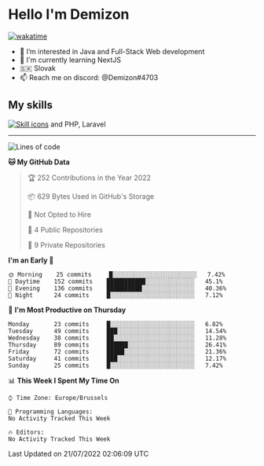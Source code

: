 # Hello I'm Demizon
[![wakatime](https://wakatime.com/badge/user/6ad1949f-d6d7-44f9-9eee-c35e54cc499b.svg)](https://wakatime.com/@6ad1949f-d6d7-44f9-9eee-c35e54cc499b)
- 👀 I’m interested in Java and Full-Stack Web development
- 🌱 I'm currently learning NextJS
- 🇸🇰 Slovak
- 📫 Reach me on discord: @Demizon#4703

## My skills
[![Skill icons](https://skillicons.dev/icons?i=java,js,ts,html,css,react,py,git,docker,linux,mysql,mongo&theme=dark)](https://github.com/Demizon3433) and PHP, Laravel

---

<!--START_SECTION:waka-->
![Lines of code](https://img.shields.io/badge/From%20Hello%20World%20I%27ve%20Written-44%20Thousand%20lines%20of%20code-blue)

**🐱 My GitHub Data** 

> 🏆 252 Contributions in the Year 2022
 > 
> 📦 629 Bytes Used in GitHub's Storage 
 > 
> 🚫 Not Opted to Hire
 > 
> 📜 4 Public Repositories 
 > 
> 🔑 9 Private Repositories  
 > 
**I'm an Early 🐤** 

```text
🌞 Morning    25 commits     █░░░░░░░░░░░░░░░░░░░░░░░░   7.42% 
🌆 Daytime    152 commits    ███████████░░░░░░░░░░░░░░   45.1% 
🌃 Evening    136 commits    ██████████░░░░░░░░░░░░░░░   40.36% 
🌙 Night      24 commits     █░░░░░░░░░░░░░░░░░░░░░░░░   7.12%

```
📅 **I'm Most Productive on Thursday** 

```text
Monday       23 commits     █░░░░░░░░░░░░░░░░░░░░░░░░   6.82% 
Tuesday      49 commits     ███░░░░░░░░░░░░░░░░░░░░░░   14.54% 
Wednesday    38 commits     ██░░░░░░░░░░░░░░░░░░░░░░░   11.28% 
Thursday     89 commits     ██████░░░░░░░░░░░░░░░░░░░   26.41% 
Friday       72 commits     █████░░░░░░░░░░░░░░░░░░░░   21.36% 
Saturday     41 commits     ███░░░░░░░░░░░░░░░░░░░░░░   12.17% 
Sunday       25 commits     █░░░░░░░░░░░░░░░░░░░░░░░░   7.42%

```


📊 **This Week I Spent My Time On** 

```text
⌚︎ Time Zone: Europe/Brussels

💬 Programming Languages: 
No Activity Tracked This Week

🔥 Editors: 
No Activity Tracked This Week

```


 Last Updated on 21/07/2022 02:06:09 UTC
<!--END_SECTION:waka-->
